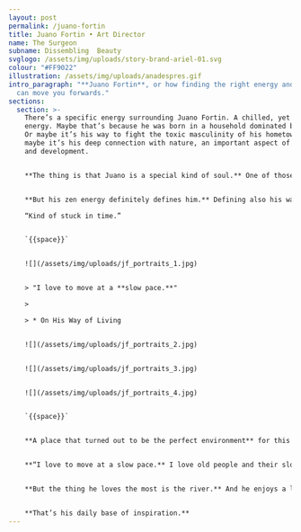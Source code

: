 ```yaml
---
layout: post
permalink: /juano-fortin
title: Juano Fortin • Art Director
name: The Surgeon
subname: Dissembling  Beauty
svglogo: /assets/img/uploads/story-brand-ariel-01.svg
colour: "#FF9022"
illustration: /assets/img/uploads/anadespres.gif
intro_paragraph: "**Juano Fortin**, or how finding the right energy and flow,
  can move you forwards."
sections:
  section: >-
    There’s a specific energy surrounding Juano Fortin. A chilled, yet powerful
    energy. Maybe that’s because he was born in a household dominated by women.
    Or maybe it’s his way to fight the toxic masculinity of his hometown. Or
    maybe it’s his deep connection with nature, an important aspect of his life
    and development.


    **The thing is that Juano is a special kind of soul.** One of those people you just like from the very beginning. He feels like a friend. Or a distant yet close relative.


    **But his zen energy definitely defines him.** Defining also his ways of living and doing. That’s why he moved to Olivos, Buenos Aires, Argentina, in search of peace of mind, birds singing, and a quiet place to live and work. A place described in his own words as:

    “Kind of stuck in time.”


    `{{space}}`


    ![](/assets/img/uploads/jf_portraits_1.jpg)


    > "I love to move at a **slow pace.**"

    >

    > * On His Way of Living


    ![](/assets/img/uploads/jf_portraits_2.jpg)


    ![](/assets/img/uploads/jf_portraits_3.jpg)


    ![](/assets/img/uploads/jf_portraits_4.jpg)


    `{{space}}`


    **A place that turned out to be the perfect environment** for this curious soul to escape from the chaos of Buenos Aires city, where he used to live.  


    **“I love to move at a slow pace.** I love old people and their slow habits. I love silence.”


    **But the thing he loves the most is the river.** And he enjoys a lot having it close to his house because it is an important aspect of his day-to-day life. And there's no better therapy for him than sitting by the river facing the sun. And just breathe.


    **That’s his daily base of inspiration.**
---
```

